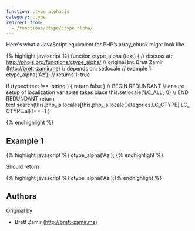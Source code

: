 ```yaml
---
function: ctype_alpha.js
category: ctype
redirect_from:
  - /functions/ctype/ctype_alpha/
---
```


<!-- WARNING! This file is auto generated by `npm run web:inject`, do not edit by hand -->

Here's what a JavaScript equivalent for PHP’s array_chunk might look like

{% highlight javascript %}
function ctype_alpha (text) {
  //  discuss at: http://phpjs.org/functions/ctype_alpha/
  // original by: Brett Zamir (http://brett-zamir.me)
  //  depends on: setlocale
  //   example 1: ctype_alpha('Az');
  //   returns 1: true

  if (typeof text !== 'string') {
    return false
  }
  // BEGIN REDUNDANT
  // ensure setup of localization variables takes place
  this.setlocale('LC_ALL', 0)
  // END REDUNDANT
  return text.search(this.php_js.locales[this.php_js.localeCategories.LC_CTYPE].LC_CTYPE.al) !== -1
}

{% endhighlight %}

## Example 1

{% highlight javascript %}
ctype_alpha('Az');
{% endhighlight %}

Should return

{% highlight javascript %}
ctype_alpha('Az');{% endhighlight %}


## Authors


Original by

- Brett Zamir (http://brett-zamir.me)

